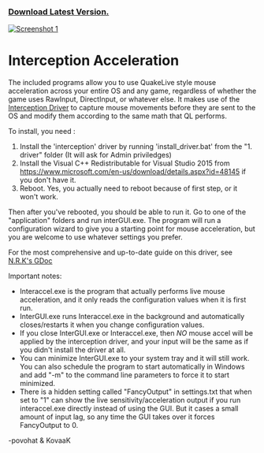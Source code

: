 ### [ Download Latest Version.](https://github.com/KovaaK/InterAccel/releases/latest)
[![Screenshot 1](https://i.imgur.com/4vy7XYf.png)](https://github.com/KovaaK/InterAccel/releases/latest)
# Interception Acceleration

The included programs allow you to use QuakeLive style mouse acceleration across your entire OS and any game, regardless of whether the game uses RawInput, DirectInput, or whatever else.  It makes use of the [Interception Driver](http://www.oblita.com/interception.html) to capture mouse movements before they are sent to the OS and modify them according to the same math that QL performs.

To install, you need :
1. Install the 'interception' driver by running 'install_driver.bat' from the "1. driver" folder (It will ask for Admin priviledges)
2. Install the Visual C++ Redistributable for Visual Studio 2015 from 
https://www.microsoft.com/en-us/download/details.aspx?id=48145 if you don't have it.
3. Reboot.  Yes, you actually need to reboot because of first step, or it won't work.

Then after you've rebooted, you should be able to run it.  Go to one of the "application" folders and run interGUI.exe.  The program will run a configuration wizard to give you a starting point for mouse acceleration, but you are welcome to use whatever settings you prefer.

For the most comprehensive and up-to-date guide on this driver, see [N.R.K's GDoc](https://docs.google.com/document/d/1wuQln99lQVBU9L8_QbpifrarpJ1xjPuKsKD2FY026Hc/edit#)

Important notes:
- Interaccel.exe is the program that actually performs live mouse acceleration, and it only reads the configuration values when it is first run.
- InterGUI.exe runs Interaccel.exe in the background and automatically closes/restarts it when you change configuration values.
- If you close InterGUI.exe or Interaccel.exe, then *NO* mouse accel will be applied by the interception driver, and your input will be the same as if you didn't install the driver at all.
- You can minimize InterGUI.exe to your system tray and it will still work.  You can also schedule the program to start automatically in Windows and add "-m" to the command line parameters to force it to start minimized.
- There is a hidden setting called "FancyOutput" in settings.txt that when set to "1" can show the live sensitivity/acceleration output if you run interaccel.exe directly instead of using the GUI.  But it cases a small amount of input lag, so any time the GUI takes over it forces FancyOutput to 0.

-povohat & KovaaK
